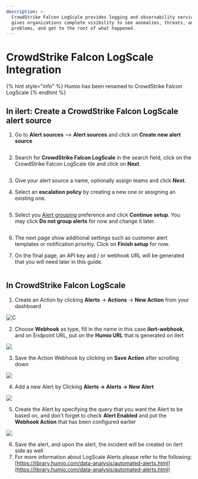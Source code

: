 ```yaml
---
description: >-
  CrowdStrike Falcon LogScale provides logging and observability service that
  gives organizations complete visibility to see anomalies, threats, and
  problems, and get to the root of what happened.
---
```


# CrowdStrike Falcon LogScale Integration

{% hint style="info" %}
Humio has been renamed to CrowdStrike Falcon LogScale
{% endhint %}

## In ilert: Create a CrowdStrike Falcon LogScale alert source&#x20;

1.  Go to **Alert sources** --> **Alert sources** and click on **Create new alert source**

    <figure><img src="../../.gitbook/assets/Screenshot 2023-08-28 at 10.21.10.png" alt=""><figcaption></figcaption></figure>
2.  Search for **CrowdStrike Falcon LogScale** in the search field, click on the CrowdStrike Falcon LogScale tile and click on **Next**.&#x20;

    <figure><img src="../../.gitbook/assets/Screenshot 2023-08-28 at 10.24.23.png" alt=""><figcaption></figcaption></figure>
3. Give your alert source a name, optionally assign teams and click **Next**.
4.  Select an **escalation policy** by creating a new one or assigning an existing one.

    <figure><img src="../../.gitbook/assets/Screenshot 2023-08-28 at 11.37.47.png" alt=""><figcaption></figcaption></figure>
5.  Select you [Alert grouping](../../alerting/alert-sources.md#alert-grouping) preference and click **Continue setup**. You may click **Do not group alerts** for now and change it later.&#x20;

    <figure><img src="../../.gitbook/assets/Screenshot 2023-08-28 at 11.38.24.png" alt=""><figcaption></figcaption></figure>
6. The next page show additional settings such as customer alert templates or notification prioritiy. Click on **Finish setup** for now.
7.  On the final page, an API key and / or webhook URL will be generated that you will need later in this guide.

    <figure><img src="../../.gitbook/assets/Screenshot 2023-08-28 at 11.47.34 (1).png" alt=""><figcaption></figcaption></figure>

## In CrowdStrike Falcon LogScale

1. Create an Action by clicking **Alerts** -> **Actions** -> **New Action** from your dashboard

![C](../../.gitbook/assets/humio-newaaction.png)

2. Choose **Webhook** as type, fill in the name in this case **ilert-webhook**, and on Endpoint URL, put on the **Humio URL** that is generated on ilert

![](../../.gitbook/assets/humio-newwebhook.png)

3. Save the Action Webhook by clicking on **Save Action** after scrolling down

![](../../.gitbook/assets/humio-savewebhook.png)

4. Add a new Alert by Clicking **Alerts -> Alerts -> New Alert**

![](../../.gitbook/assets/humio-newalert.png)

5. Create the Alert by specifying the query that you want the Alert to be based on, and don't forget to check **Alert Enabled** and put the **Webhook Action** that has been configured earlier

![](../../.gitbook/assets/humio-alertdetails.png)

6. Save the alert, and upon the alert, the incident will be created on ilert side as well
7. For more information about LogScale Alerts please refer to the following: [https://library.humio.com/data-analysis/automated-alerts.html](https://library.humio.com/data-analysis/automated-alerts.html)
